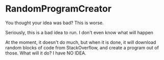 RandomProgramCreator
====================

You thought your idea was bad? This is worse.

Seriously, this is a bad idea to run. I don't even know what will happen

At the moment, it doesn't do much, but when it is done, it will download random
blocks of code from StackOverflow, and create a program out of those. What will
it do? I have NO IDEA.

